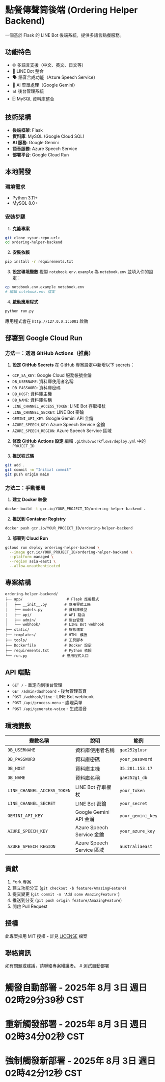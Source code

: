 # 點餐傳聲筒後端 (Ordering Helper Backend)

一個基於 Flask 的 LINE Bot 後端系統，提供多語言點餐服務。

## 功能特色

- 🌐 多語言支援（中文、英文、日文等）
- 🤖 LINE Bot 整合
- 🗣️ 語音合成功能（Azure Speech Service）
- 🧠 AI 菜單處理（Google Gemini）
- 📊 後台管理系統
- 🗄️ MySQL 資料庫整合

## 技術架構

- **後端框架**: Flask
- **資料庫**: MySQL (Google Cloud SQL)
- **AI 服務**: Google Gemini
- **語音服務**: Azure Speech Service
- **部署平台**: Google Cloud Run

## 本地開發

### 環境需求
- Python 3.11+
- MySQL 8.0+

### 安裝步驟

1. **克隆專案**
```bash
git clone <your-repo-url>
cd ordering-helper-backend
```

2. **安裝依賴**
```bash
pip install -r requirements.txt
```

3. **設定環境變數**
複製 `notebook.env.example` 為 `notebook.env` 並填入你的設定：
```bash
cp notebook.env.example notebook.env
# 編輯 notebook.env 檔案
```

4. **啟動應用程式**
```bash
python run.py
```

應用程式會在 `http://127.0.0.1:5001` 啟動

## 部署到 Google Cloud Run

### 方法一：透過 GitHub Actions（推薦）

1. **設定 GitHub Secrets**
在 GitHub 專案設定中新增以下 secrets：
- `GCP_SA_KEY`: Google Cloud 服務帳號金鑰
- `DB_USERNAME`: 資料庫使用者名稱
- `DB_PASSWORD`: 資料庫密碼
- `DB_HOST`: 資料庫主機
- `DB_NAME`: 資料庫名稱
- `LINE_CHANNEL_ACCESS_TOKEN`: LINE Bot 存取權杖
- `LINE_CHANNEL_SECRET`: LINE Bot 密鑰
- `GEMINI_API_KEY`: Google Gemini API 金鑰
- `AZURE_SPEECH_KEY`: Azure Speech Service 金鑰
- `AZURE_SPEECH_REGION`: Azure Speech Service 區域

2. **修改 GitHub Actions 設定**
編輯 `.github/workflows/deploy.yml` 中的 `PROJECT_ID`

3. **推送程式碼**
```bash
git add .
git commit -m "Initial commit"
git push origin main
```

### 方法二：手動部署

1. **建立 Docker 映像**
```bash
docker build -t gcr.io/YOUR_PROJECT_ID/ordering-helper-backend .
```

2. **推送到 Container Registry**
```bash
docker push gcr.io/YOUR_PROJECT_ID/ordering-helper-backend
```

3. **部署到 Cloud Run**
```bash
gcloud run deploy ordering-helper-backend \
  --image gcr.io/YOUR_PROJECT_ID/ordering-helper-backend \
  --platform managed \
  --region asia-east1 \
  --allow-unauthenticated
```

## 專案結構

```
ordering-helper-backend/
├── app/                    # Flask 應用程式
│   ├── __init__.py        # 應用程式工廠
│   ├── models.py          # 資料庫模型
│   ├── api/               # API 路由
│   ├── admin/             # 後台管理
│   └── webhook/           # LINE Bot webhook
├── static/                # 靜態檔案
├── templates/             # HTML 模板
├── tools/                 # 工具腳本
├── Dockerfile             # Docker 設定
├── requirements.txt       # Python 依賴
└── run.py                # 應用程式入口
```

## API 端點

- `GET /` - 重定向到後台管理
- `GET /admin/dashboard` - 後台管理首頁
- `POST /webhook/line` - LINE Bot webhook
- `POST /api/process-menu` - 處理菜單
- `POST /api/generate-voice` - 生成語音

## 環境變數

| 變數名稱 | 說明 | 範例 |
|---------|------|------|
| `DB_USERNAME` | 資料庫使用者名稱 | `gae252g1usr` |
| `DB_PASSWORD` | 資料庫密碼 | `your_password` |
| `DB_HOST` | 資料庫主機 | `35.201.153.17` |
| `DB_NAME` | 資料庫名稱 | `gae252g1_db` |
| `LINE_CHANNEL_ACCESS_TOKEN` | LINE Bot 存取權杖 | `your_token` |
| `LINE_CHANNEL_SECRET` | LINE Bot 密鑰 | `your_secret` |
| `GEMINI_API_KEY` | Google Gemini API 金鑰 | `your_gemini_key` |
| `AZURE_SPEECH_KEY` | Azure Speech Service 金鑰 | `your_azure_key` |
| `AZURE_SPEECH_REGION` | Azure Speech Service 區域 | `australiaeast` |

## 貢獻

1. Fork 專案
2. 建立功能分支 (`git checkout -b feature/AmazingFeature`)
3. 提交變更 (`git commit -m 'Add some AmazingFeature'`)
4. 推送到分支 (`git push origin feature/AmazingFeature`)
5. 開啟 Pull Request

## 授權

此專案採用 MIT 授權 - 詳見 [LICENSE](LICENSE) 檔案

## 聯絡資訊

如有問題或建議，請聯絡專案維護者。 # 測試自動部署
# 觸發自動部署 - 2025年 8月 3日 週日 02時29分39秒 CST
# 重新觸發部署 - 2025年 8月 3日 週日 02時34分02秒 CST
# 強制觸發新部署 - 2025年 8月 3日 週日 02時42分12秒 CST
